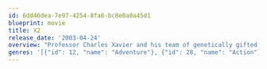 ```yaml
---
id: 6dd46dea-7e97-4254-8fa6-bc8e0a0a45d1
blueprint: movie
title: X2
release_date: '2003-04-24'
overview: "Professor Charles Xavier and his team of genetically gifted superheroes face a rising tide of anti-mutant sentiment led by Col. William Stryker. Storm, Wolverine and Jean Grey must join their usual nemeses –  Magneto and Mystique – to unhinge Stryker's scheme to exterminate all mutants."
genres: '[{"id": 12, "name": "Adventure"}, {"id": 28, "name": "Action"}, {"id": 878, "name": "Science Fiction"}, {"id": 53, "name": "Thriller"}]'
---
```

